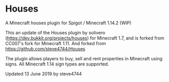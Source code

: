 # Houses

A Minecraft houses plugin for Spigot / Minecraft 1.14.2 (WIP)

This an update of the Houses plugin by solivero (https://dev.bukkit.org/projects/houses) for Minecraft 1.7, and is forked from CC007's fork for Minecraft 1.11.
And forked from https://github.com/steve4744/Houses

The plugin allows players to buy, sell and rent properties in Minecraft using signs. All Minecraft 1.14 sign types are supported.


Updated 13 June 2019 by steve4744
